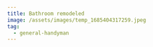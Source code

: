 ```yaml
---
title: Bathroom remodeled
image: /assets/images/temp_1685404317259.jpeg
tag:
  - general-handyman
---
```

